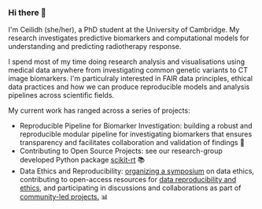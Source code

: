 ### Hi there 👋

I'm Ceilidh (she/her), a PhD student at the University of Cambridge. My research investigates predictive biomarkers and computational models for understanding and predicting radiotherapy response.  

I spend most of my time doing research analysis and visualisations using medical data anywhere from investigating common genetic variants to CT image biomarkers. I'm particulraly interested in FAIR data principles, ethical data practices and how we can produce reproducible models and analysis pipelines across scientific fields. 

My current work has ranged across a series of projects: 
  - Reproducible Pipeline for Biomarker Investigation: building a robust and reproducible modular pipeline for investigating biomarkers that ensures transparency and facilitates collaboration and validation of findings 🧬
  - Contributing to Open Source Projects: see our research-group developed Python package [scikit-rt](https://github.com/scikit-rt/scikit-rt) 📚
  - Data Ethics and Reproducibility: [organizing a symposium](https://github.com/Susana465/der_symposium_20230310) on data ethics, contributing to open-access resources for [data reproducibility and ethics](https://the-turing-way.netlify.app/ethical-research/data-hazards), and participating in discussions and collaborations as part of [community-led projects.](https://crukcambridgecentre.org.uk/research/strategic/radnet/timeline) 📊 

<!--
**CeilidhWelsh/CeilidhWelsh** is a ✨ _special_ ✨ repository because its `README.md` (this file) appears on your GitHub profile.

Here are some ideas to get you started:
- 🔭 I’m currently working on ...
- 🌱 I’m currently learning ...
- 👯 I’m looking to collaborate on ...
- 🤔 I’m looking for help with ...
- 💬 Ask me about ...
- 📫 How to reach me: ...
- 😄 Pronouns: ...
- ⚡ Fun fact: ...
-->

